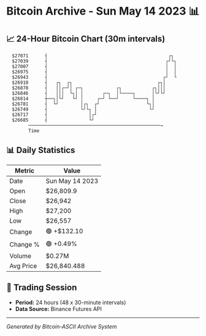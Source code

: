 # Bitcoin Archive - Sun May 14 2023 📊

## 📈 24-Hour Bitcoin Chart (30m intervals)

```
  $27071      ┤                                            ┌┐  
  $27039      ┤                                           ┌┘└┐ 
  $27007      ┤                                           │  │ 
  $26975      ┤                                           │  │ 
  $26943      ┤                                          ┌┘  └ 
  $26910      ┤   ┌┐  ┌┐                               ┌┐│     
  $26878      ┤   ││┌─┘│ ┌─┐            ┌┐           ┌┐│││     
  $26846      ┤   │││  └┐│ │       ┌─┐  │└────┐      │└┘└┘     
  $26814      ┼──┐│└┘   └┘ │     ┌─┘ └──┘     └────┐ │         
  $26781      ┤  └┘        │┌┐  ┌┘                 └┐│         
  $26749      ┤            └┘└┐ │                   └┘         
  $26717      ┤               │┌┘                              
  $26685      ┤               └┘                               
        ────────────────────────────────────────────────→
        Time
```

## 📊 Daily Statistics

| Metric | Value |
|--------|-------|
| Date | Sun May 14 2023 |
| Open | $26,809.9 |
| Close | $26,942 |
| High | $27,200 |
| Low | $26,557 |
| Change | 🟢 +$132.10 |
| Change % | 🟢 +0.49% |
| Volume | $0.27M |
| Avg Price | $26,840.488 |

## 📅 Trading Session

- **Period:** 24 hours (48 x 30-minute intervals)
- **Data Source:** Binance Futures API

---
*Generated by Bitcoin-ASCII Archive System*
